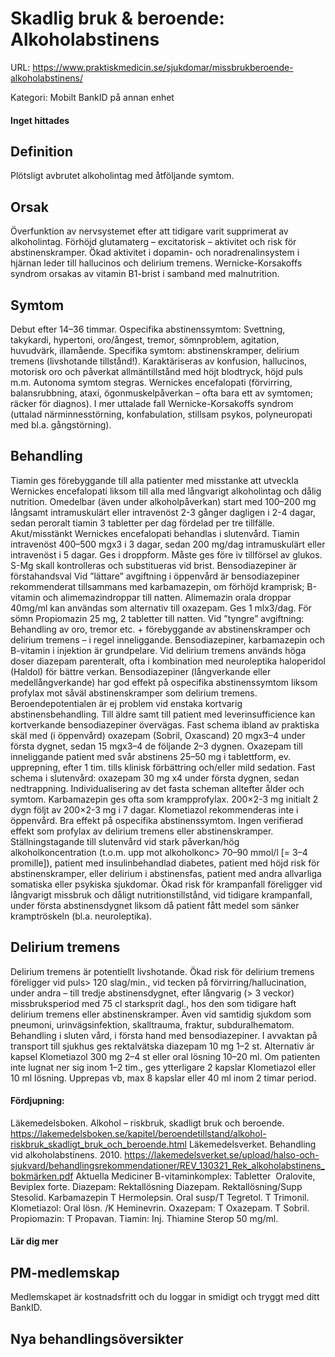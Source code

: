 # Skadlig bruk & beroende: Alkoholabstinens

URL: https://www.praktiskmedicin.se/sjukdomar/missbrukberoende-alkoholabstinens/



Kategori: Mobilt BankID på annan enhet

#### Inget hittades

## Definition

Plötsligt avbrutet alkoholintag med åtföljande symtom.

## Orsak

Överfunktion av nervsystemet efter att tidigare varit supprimerat av alkoholintag. Förhöjd glutamaterg – excitatorisk – aktivitet och risk för abstinenskramper. Ökad aktivitet i dopamin- och noradrenalinsystem i hjärnan leder till hallucinos och delirium tremens. Wernicke-Korsakoffs syndrom orsakas av vitamin B1-brist i samband med malnutrition.

## Symtom

Debut efter 14–36 timmar. Ospecifika abstinenssymtom: Svettning, takykardi, hypertoni, oro/ångest, tremor, sömnproblem, agitation, huvudvärk, illamående. Specifika symtom: abstinenskramper, delirium tremens (livshotande tillstånd!). Karaktäriseras av konfusion, hallucinos, motorisk oro och påverkat allmäntillstånd med höjt blodtryck, höjd puls m.m. Autonoma symtom stegras.
Wernickes encefalopati (förvirring, balansrubbning, ataxi, ögonmuskelpåverkan – ofta bara ett av symtomen; räcker för diagnos). I mer uttalade fall Wernicke-Korsakoffs syndrom (uttalad närminnesstörning, konfabulation, stillsam psykos, polyneuropati med bl.a. gångstörning).

## Behandling

Tiamin ges förebyggande till alla patienter med misstanke att utveckla Wernickes encefalopati liksom till alla med långvarigt alkoholintag och dålig nutrition. Omedelbar (även under alkoholpåverkan) start med 100–200 mg långsamt intramuskulärt eller intravenöst 2-3 gånger dagligen i 2-4 dagar, sedan peroralt tiamin 3 tabletter per dag fördelad per tre tillfälle. Akut/misstänkt Wernickes encefalopati behandlas i slutenvård. Tiamin intravenöst 400–500 mgx3 i 3 dagar, sedan 200 mg/dag intramuskulärt eller intravenöst i 5 dagar. Ges i droppform. Måste ges före iv tillförsel av glukos. S-Mg skall kontrolleras och substitueras vid brist.
Bensodiazepiner är förstahandsval
Vid ”lättare” avgiftning i öppenvård är bensodiazepiner rekommenderat tillsammans med karbamazepin, om förhöjd kramprisk; B-vitamin och alimemazindroppar till natten. Alimemazin orala droppar 40mg/ml kan användas som alternativ till oxazepam. Ges 1 mlx3/dag. För sömn Propiomazin 25 mg, 2 tabletter till natten.
Vid ”tyngre” avgiftning: Behandling av oro, tremor etc. + förebyggande av abstinenskramper och delirium tremens – i regel inneliggande. Bensodiazepiner, karbamazepin och B-vitamin i injektion är grundpelare. Vid delirium tremens används höga doser diazepam parenteralt, ofta i kombination med neuroleptika haloperidol (Haldol) för bättre verkan.
Bensodiazepiner (långverkande eller medellångverkande) har god effekt på ospecifika abstinenssymtom liksom profylax mot såväl abstinenskramper som delirium tremens. Beroendepotentialen är ej problem vid enstaka kortvarig abstinensbehandling. Till äldre samt till patient med leverinsufficience kan kortverkande bensodiazepiner övervägas. Fast schema ibland av praktiska skäl med (i öppenvård) oxazepam (Sobril, Oxascand) 20 mgx3–4 under första dygnet, sedan 15 mgx3–4 de följande 2–3 dygnen.
Oxazepam till inneliggande patient med svår abstinens 25–50 mg i tablettform, ev. upprepning, efter 1 tim. tills klinisk förbättring och/eller mild sedation. Fast schema i slutenvård: oxazepam 30 mg x4 under första dygnen, sedan nedtrappning. Individualisering av det fasta scheman alltefter ålder och symtom.
Karbamazepin ges ofta som krampprofylax. 200×2-3 mg initialt 2 dygn följt av 200×2-3 mg i 7 dagar.
Klometiazol rekommenderas inte i öppenvård. Bra effekt på ospecifika abstinenssymtom. Ingen verifierad effekt som profylax av delirium tremens eller abstinenskramper.
Ställningstagande till slutenvård vid stark påverkan/hög alkoholkoncentration (t.o.m. upp mot alkoholkonc> 70–90 mmol/l [= 3–4 promille]), patient med insulinbehandlad diabetes, patient med höjd risk för abstinenskramper, eller delirium i abstinensfas, patient med andra allvarliga somatiska eller psykiska sjukdomar.
Ökad risk för krampanfall föreligger vid långvarigt missbruk och dåligt nutritionstillstånd, vid tidigare krampanfall, under första abstinensdygnet liksom då patient fått medel som sänker kramptröskeln (bl.a. neuroleptika).

## Delirium tremens

Delirium tremens är potentiellt livshotande. Ökad risk för delirium tremens föreligger vid puls> 120 slag/min., vid tecken på förvirring/hallucination, under andra – till tredje abstinensdygnet, efter långvarig (> 3 veckor) missbruksperiod med 75 cl starksprit dagl., hos den som tidigare haft delirium tremens eller abstinenskramper. Även vid samtidig sjukdom som pneumoni, urinvägsinfektion, skalltrauma, fraktur, subduralhematom. Behandling i sluten vård, i första hand med bensodiazepiner.
I avvaktan på transport till sjukhus ges rektalvätska diazepam 10 mg 1–2 st. Alternativ är kapsel Klometiazol 300 mg 2–4 st eller oral lösning 10–20 ml. Om patienten inte lugnat ner sig inom 1–2 tim., ges ytterligare 2 kapslar Klometiazol eller 10 ml lösning. Upprepas vb, max 8 kapslar eller 40 ml inom 2 timar period.

#### Fördjupning:

Läkemedelsboken. Alkohol – riskbruk, skadligt bruk och beroende. https://lakemedelsboken.se/kapitel/beroendetillstand/alkohol-riskbruk_skadligt_bruk_och_beroende.html
Läkemedelsverket. Behandling vid alkoholabstinens. 2010. https://lakemedelsverket.se/upload/halso-och-sjukvard/behandlingsrekommendationer/REV_130321_Rek_alkoholabstinens_bokmärken.pdf
Aktuella Mediciner
B-vitaminkomplex: Tabletter  Oralovite, Beviplex forte.
Diazepam: Rektallösning Diazepam. Rektallösning/Supp Stesolid.
Karbamazepin T Hermolepsin. Oral susp/T Tegretol. T Trimonil.
Klometiazol: Oral lösn. /K Heminevrin.
Oxazepam: T Oxazepam. T Sobril.
Propiomazin: T Propavan.
Tiamin: Inj. Thiamine Sterop 50 mg/ml.

#### Lär dig mer

## PM-medlemskap

Medlemskapet är kostnadsfritt och du loggar in smidigt och tryggt med ditt BankID.

## Nya behandlingsöversikter

